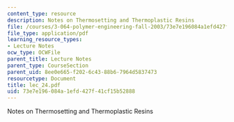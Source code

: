 ```yaml
---
content_type: resource
description: Notes on Thermosetting and Thermoplastic Resins
file: /courses/3-064-polymer-engineering-fall-2003/73e7e196084a1efd427f41cf15b52888_lec_24.pdf
file_type: application/pdf
learning_resource_types:
- Lecture Notes
ocw_type: OCWFile
parent_title: Lecture Notes
parent_type: CourseSection
parent_uid: 8ee0e665-f202-6c43-88b6-7964d5837473
resourcetype: Document
title: lec_24.pdf
uid: 73e7e196-084a-1efd-427f-41cf15b52888
---
```

Notes on Thermosetting and Thermoplastic Resins

